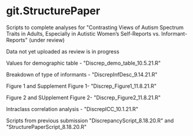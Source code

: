 # git.StructurePaper

Scripts to complete analyses for "Contrasting Views of Autism Spectrum Traits in Adults, Especially in Autistic Women’s Self-Reports vs. Informant-Reports" (under review)

Data not yet uploaded as review is in progress

Values for demographic table - "Discrep_demo_table_10.5.21.R"

Breakdown of type of informants - "DiscrepInfDesc_9.14.21.R"

Figure 1 and Supplement Figure 1- "Discrep_Figure1_11.8.21.R"

Figure 2 and SUpplement Figure 2- "Discrep_Figure2_11.8.21.R"

Intraclass correlation analysis - "DiscrepICC_10.1.21.R"

Scripts from previous submission "DiscrepancyScript_8.18.20.R" and "StructurePaperScript_8.18.20.R"
